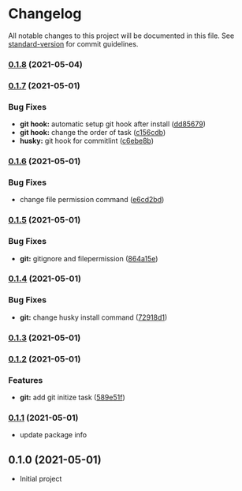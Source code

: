 # Changelog

All notable changes to this project will be documented in this file. See [standard-version](https://github.com/conventional-changelog/standard-version) for commit guidelines.

### [0.1.8](https://github.com/katanyoo/create-fastify-ts/compare/v0.1.7...v0.1.8) (2021-05-04)

### [0.1.7](https://github.com/katanyoo/create-fastify-ts/compare/v0.1.6...v0.1.7) (2021-05-01)


### Bug Fixes

* **git hook:** automatic setup git hook after install ([dd85679](https://github.com/katanyoo/create-fastify-ts/commit/dd856791df684553d43046b7f2f0bd467424b475))
* **git hook:** change the order of task ([c156cdb](https://github.com/katanyoo/create-fastify-ts/commit/c156cdb31b87d132e16faa14a7c44e25c5ee3b19))
* **husky:** git hook for  commitlint ([c6ebe8b](https://github.com/katanyoo/create-fastify-ts/commit/c6ebe8b7094b763622a190369da3d1b85fb94600))

### [0.1.6](https://github.com/katanyoo/create-fastify-ts/compare/v0.1.5...v0.1.6) (2021-05-01)


### Bug Fixes

* change file permission command ([e6cd2bd](https://github.com/katanyoo/create-fastify-ts/commit/e6cd2bd4397639c331826da47cc9163352b1e686))

### [0.1.5](https://github.com/katanyoo/create-fastify-ts/compare/v0.1.4...v0.1.5) (2021-05-01)


### Bug Fixes

* **git:** gitignore and filepermission ([864a15e](https://github.com/katanyoo/create-fastify-ts/commit/864a15e250b83946a54fd177b934823fdcacbc99))

### [0.1.4](https://github.com/katanyoo/create-fastify-ts/compare/v0.1.3...v0.1.4) (2021-05-01)


### Bug Fixes

* **git:** change husky install command ([72918d1](https://github.com/katanyoo/create-fastify-ts/commit/72918d174f899aaced351e0300cad110c51d75dd))

### [0.1.3](https://github.com/katanyoo/create-fastify-ts/compare/v0.1.2...v0.1.3) (2021-05-01)

### [0.1.2](https://github.com/katanyoo/create-fastify-ts/compare/v0.1.0...v0.1.2) (2021-05-01)


### Features

* **git:** add git initize task ([589e51f](https://github.com/katanyoo/create-fastify-ts/commit/589e51f885777677701d78d19d2748eabef5d68e))

### [0.1.1](https://github.com/katanyoo/create-fastify-ts/compare/v0.1.0...v0.1.1) (2021-05-01)
* update package info

## 0.1.0 (2021-05-01)
* Initial project

